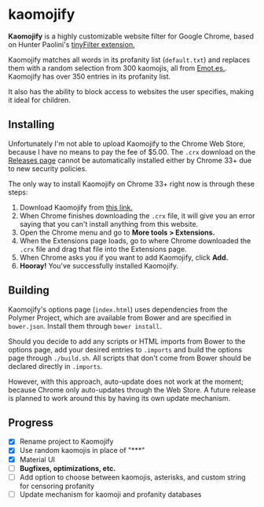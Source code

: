kaomojify
==========

**Kaomojify** is a highly customizable website filter for Google Chrome, based on Hunter Paolini's [tinyFilter extension.](https://github.com/hpaolini/tinyFilter-chrome)

Kaomojify matches all words in its profanity list (`default.txt`) and replaces them with a random selection from 300 kaomojis, all from [Emot.es.](http://emot.es). Kaomojify has over 350 entries in its profanity list.

It also has the ability to block access to websites the user specifies, making it ideal for children.

## Installing

Unfortunately I'm not able to upload Kaomojify to the Chrome Web Store, because I have no means to pay the fee of $5.00. The `.crx` download on the [Releases page](https://github.com/aureljared/kaomojify/releases) cannot be automatically installed either by Chrome 33+ due to new security policies.

The only way to install Kaomojify on Chrome 33+ right now is through these steps:

1. Download Kaomojify from [this link.](https://dl.aureljared.tk/kaomojify-0.2.crx)
2. When Chrome finishes downloading the `.crx` file, it will give you an error saying that you can't install anything from this website.
3. Open the Chrome menu and go to **More tools > Extensions.**
4. When the Extensions page loads, go to where Chrome downloaded the `.crx` file and drag that file into the Extensions page.
5. When Chrome asks you if you want to add Kaomojify, click **Add.**
6. **Hooray!** You've successfully installed Kaomojify.

## Building

Kaomojify's options page (`index.html`) uses dependencies from the Polymer Project, which are available from Bower and are specified in `bower.json`. Install them through `bower install`.

Should you decide to add any scripts or HTML imports from Bower to the options page, add your desired entries to `.imports` and build the options page through `./build.sh`. All scripts that don't come from Bower should be declared directly in `.imports`.

However, with this approach, auto-update does not work at the moment; because Chrome only auto-updates through the Web Store. A future release is planned to work around this by having its own update mechanism.

## Progress

- [x] Rename project to Kaomojify
- [x] Use random kaomojis in place of "***"
- [x] Material UI
- [ ] **Bugfixes, optimizations, etc.**
- [ ] Add option to choose between kaomojis, asterisks, and custom string for censoring profanity
- [ ] Update mechanism for kaomoji and profanity databases
